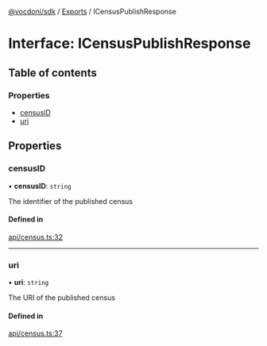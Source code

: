 [@vocdoni/sdk](/sdk) / [Exports](../modules.md) / ICensusPublishResponse

# Interface: ICensusPublishResponse

## Table of contents

### Properties

- [censusID](ICensusPublishResponse.md#censusid)
- [uri](ICensusPublishResponse.md#uri)

## Properties

### censusID

• **censusID**: `string`

The identifier of the published census

#### Defined in

[api/census.ts:32](https://github.com/vocdoni/vocdoni-sdk/blob/0a4464c/src/api/census.ts#L32)

___

### uri

• **uri**: `string`

The URI of the published census

#### Defined in

[api/census.ts:37](https://github.com/vocdoni/vocdoni-sdk/blob/0a4464c/src/api/census.ts#L37)
